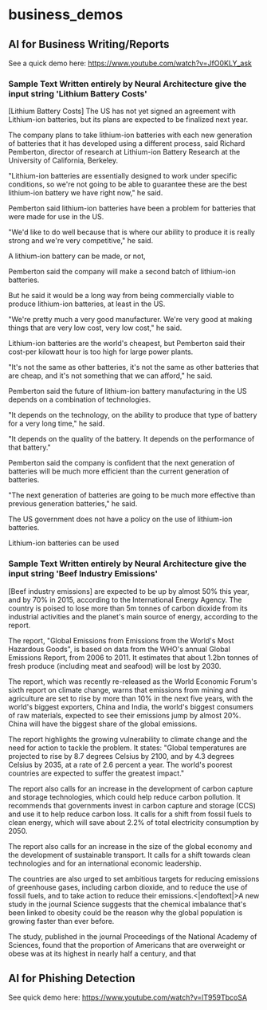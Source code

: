# business_demos
## AI for Business Writing/Reports 
See a quick demo here:
https://www.youtube.com/watch?v=JfO0KLY_ask

### Sample Text Written entirely by Neural Architecture give the input string 'Lithium Battery Costs'
[Lithium Battery Costs] The US has not yet signed an agreement with Lithium-ion batteries, but its plans are expected to be finalized next year.

The company plans to take lithium-ion batteries with each new generation of batteries that it has developed using a different process, said Richard Pemberton, director of research at Lithium-ion Battery Research at the University of California, Berkeley.

"Lithium-ion batteries are essentially designed to work under specific conditions, so we're not going to be able to guarantee these are the best lithium-ion battery we have right now," he said.

Pemberton said lithium-ion batteries have been a problem for batteries that were made for use in the US.

"We'd like to do well because that is where our ability to produce it is really strong and we're very competitive," he said.

A lithium-ion battery can be made, or not,

Pemberton said the company will make a second batch of lithium-ion batteries.

But he said it would be a long way from being commercially viable to produce lithium-ion batteries, at least in the US.

"We're pretty much a very good manufacturer. We're very good at making things that are very low cost, very low cost," he said.

Lithium-ion batteries are the world's cheapest, but Pemberton said their cost-per kilowatt hour is too high for large power plants.

"It's not the same as other batteries, it's not the same as other batteries that are cheap, and it's not something that we can afford," he said.

Pemberton said the future of lithium-ion battery manufacturing in the US depends on a combination of technologies.

"It depends on the technology, on the ability to produce that type of battery for a very long time," he said.

"It depends on the quality of the battery. It depends on the performance of that battery."

Pemberton said the company is confident that the next generation of batteries will be much more efficient than the current generation of batteries.

"The next generation of batteries are going to be much more effective than previous generation batteries," he said.

The US government does not have a policy on the use of lithium-ion batteries.

Lithium-ion batteries can be used 

### Sample Text Written entirely by Neural Architecture give the input string 'Beef Industry Emissions'
[Beef industry emissions] are expected to be up by almost 50% this year, and by 70% in 2015, according to the International Energy Agency. The country is poised to lose more than 5m tonnes of carbon dioxide from its industrial activities and the planet's main source of energy, according to the report.

The report, "Global Emissions from Emissions from the World's Most Hazardous Goods", is based on data from the WHO's annual Global Emissions Report, from 2006 to 2011. It estimates that about 1.2bn tonnes of fresh produce (including meat and seafood) will be lost by 2030.

The report, which was recently re-released as the World Economic Forum's sixth report on climate change, warns that emissions from mining and agriculture are set to rise by more than 10% in the next five years, with the world's biggest exporters, China and India, the world's biggest consumers of raw materials, expected to see their emissions jump by almost 20%. China will have the biggest share of the global emissions.

The report highlights the growing vulnerability to climate change and the need for action to tackle the problem. It states: "Global temperatures are projected to rise by 8.7 degrees Celsius by 2100, and by 4.3 degrees Celsius by 2035, at a rate of 2.6 percent a year. The world's poorest countries are expected to suffer the greatest impact."

The report also calls for an increase in the development of carbon capture and storage technologies, which could help reduce carbon pollution. It recommends that governments invest in carbon capture and storage (CCS) and use it to help reduce carbon loss. It calls for a shift from fossil fuels to clean energy, which will save about 2.2% of total electricity consumption by 2050.

The report also calls for an increase in the size of the global economy and the development of sustainable transport. It calls for a shift towards clean technologies and for an international economic leadership.

The countries are also urged to set ambitious targets for reducing emissions of greenhouse gases, including carbon dioxide, and to reduce the use of fossil fuels, and to take action to reduce their emissions.<|endoftext|>A new study in the journal Science suggests that the chemical imbalance that's been linked to obesity could be the reason why the global population is growing faster than ever before.

The study, published in the journal Proceedings of the National Academy of Sciences, found that the proportion of Americans that are overweight or obese was at its highest in nearly half a century, and that


## AI for Phishing Detection
See quick demo here:
https://www.youtube.com/watch?v=lT959TbcoSA



